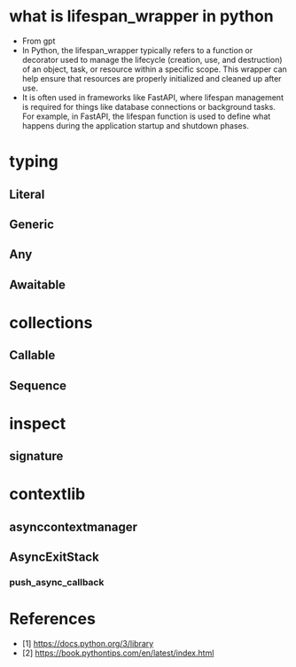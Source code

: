 # what is lifespan_wrapper in python
- From gpt
- In Python, the lifespan_wrapper typically refers to a function or decorator used to manage the lifecycle (creation, use, and destruction) of an object, task, or resource within a specific scope. This wrapper can help ensure that resources are properly initialized and cleaned up after use.
- It is often used in frameworks like FastAPI, where lifespan management is required for things like database connections or background tasks. For example, in FastAPI, the lifespan function is used to define what happens during the application startup and shutdown phases.

# typing
## Literal
## Generic
## Any
## Awaitable

# collections
## Callable
## Sequence

# inspect
## signature

# contextlib
## asynccontextmanager
## AsyncExitStack
### push_async_callback

# References
- [1] https://docs.python.org/3/library
- [2] https://book.pythontips.com/en/latest/index.html